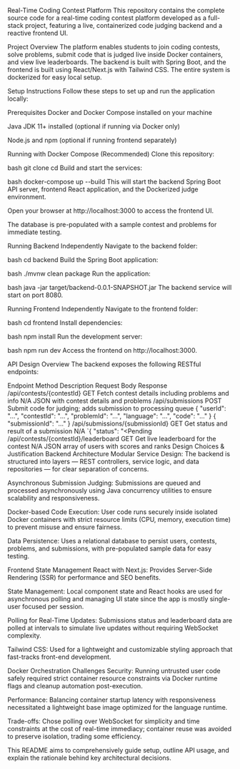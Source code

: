 Real-Time Coding Contest Platform
This repository contains the complete source code for a real-time coding contest platform developed as a full-stack project, featuring a live, containerized code judging backend and a reactive frontend UI.

Project Overview
The platform enables students to join coding contests, solve problems, submit code that is judged live inside Docker containers, and view live leaderboards. The backend is built with Spring Boot, and the frontend is built using React/Next.js with Tailwind CSS. The entire system is dockerized for easy local setup.

Setup Instructions
Follow these steps to set up and run the application locally:

Prerequisites
Docker and Docker Compose installed on your machine

Java JDK 11+ installed (optional if running via Docker only)

Node.js and npm (optional if running frontend separately)

Running with Docker Compose (Recommended)
Clone this repository:

bash
git clone <repository-url>
cd <repository-folder>
Build and start the services:

bash
docker-compose up --build
This will start the backend Spring Boot API server, frontend React application, and the Dockerized judge environment.

Open your browser at http://localhost:3000 to access the frontend UI.

The database is pre-populated with a sample contest and problems for immediate testing.

Running Backend Independently
Navigate to the backend folder:

bash
cd backend
Build the Spring Boot application:

bash
./mvnw clean package
Run the application:

bash
java -jar target/backend-0.0.1-SNAPSHOT.jar
The backend service will start on port 8080.

Running Frontend Independently
Navigate to the frontend folder:

bash
cd frontend
Install dependencies:

bash
npm install
Run the development server:

bash
npm run dev
Access the frontend on http://localhost:3000.

API Design Overview
The backend exposes the following RESTful endpoints:

Endpoint	Method	Description	Request Body	Response
/api/contests/{contestId}	GET	Fetch contest details including problems and info	N/A	JSON with contest details and problems
/api/submissions	POST	Submit code for judging; adds submission to processing queue	{ "userId": "...", "contestId": "...", "problemId": "...", "language": "...", "code": "..." }	{ "submissionId": "..." }
/api/submissions/{submissionId}	GET	Get status and result of a submission	N/A	`{ "status": "<Pending
/api/contests/{contestId}/leaderboard	GET	Get live leaderboard for the contest	N/A	JSON array of users with scores and ranks
Design Choices & Justification
Backend Architecture
Modular Service Design: The backend is structured into layers — REST controllers, service logic, and data repositories — for clear separation of concerns.

Asynchronous Submission Judging: Submissions are queued and processed asynchronously using Java concurrency utilities to ensure scalability and responsiveness.

Docker-based Code Execution: User code runs securely inside isolated Docker containers with strict resource limits (CPU, memory, execution time) to prevent misuse and ensure fairness.

Data Persistence: Uses a relational database to persist users, contests, problems, and submissions, with pre-populated sample data for easy testing.

Frontend State Management
React with Next.js: Provides Server-Side Rendering (SSR) for performance and SEO benefits.

State Management: Local component state and React hooks are used for asynchronous polling and managing UI state since the app is mostly single-user focused per session.

Polling for Real-Time Updates: Submissions status and leaderboard data are polled at intervals to simulate live updates without requiring WebSocket complexity.

Tailwind CSS: Used for a lightweight and customizable styling approach that fast-tracks front-end development.

Docker Orchestration Challenges
Security: Running untrusted user code safely required strict container resource constraints via Docker runtime flags and cleanup automation post-execution.

Performance: Balancing container startup latency with responsiveness necessitated a lightweight base image optimized for the language runtime.

Trade-offs: Chose polling over WebSocket for simplicity and time constraints at the cost of real-time immediacy; container reuse was avoided to preserve isolation, trading some efficiency.

This README aims to comprehensively guide setup, outline API usage, and explain the rationale behind key architectural decisions.